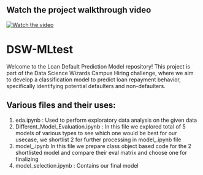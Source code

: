 ## Watch the project walkthrough video

[![Watch the video](https://img.youtube.com/vi/PuBiLxQbgO4/0.jpg)](https://www.youtube.com/watch?v=PuBiLxQbgO4)

# DSW-MLtest
Welcome to the Loan Default Prediction Model repository! This project is part of the Data Science Wizards Campus Hiring challenge, where we aim to develop a classification model to predict loan repayment behavior, specifically identifying potential defaulters and non-defaulters.

## Various files and their uses:

1. eda.ipynb : Used to perform exploratory data analysis on the given data
2. Different_Model_Evaluation.ipynb : In this file we explored total of 5 models of various types to see which one would be best for our usecase, we shortlist 2 for further processing in model_.ipynb file
3. model_.ipynb In this file we prepare class object based code for the 2 shortlisted model and compare their eval matrix and choose one for finalizing
4. model_selection.ipynb : Contains our final model
